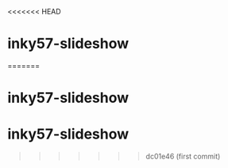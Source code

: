 <<<<<<< HEAD
# inky57-slideshow
=======
# inky57-slideshow
# inky57-slideshow
>>>>>>> dc01e46 (first commit)
